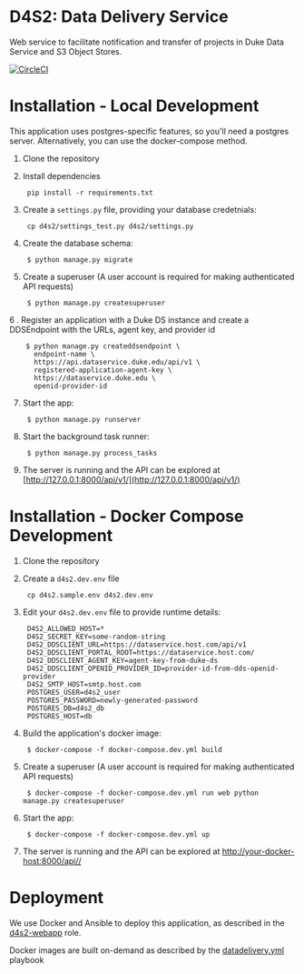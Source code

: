 D4S2: Data Delivery Service
==================================

Web service to facilitate notification and transfer of projects in Duke Data Service and S3 Object Stores.

[![CircleCI](https://circleci.com/gh/Duke-GCB/D4S2.svg?style=svg)](https://circleci.com/gh/Duke-GCB/D4S2)

Installation - Local Development
================================

This application uses postgres-specific features, so you'll need a postgres server. Alternatively, you can use the docker-compose method.

1. Clone the repository
2. Install dependencies

        pip install -r requirements.txt

3. Create a `settings.py` file, providing your database credetnials:

        cp d4s2/settings_test.py d4s2/settings.py

4. Create the database schema:

        $ python manage.py migrate

5. Create a superuser (A user account is required for making authenticated API requests)

        $ python manage.py createsuperuser

6 . Register an application with a Duke DS instance and create a DDSEndpoint with the URLs, agent key, and provider id

        $ python manage.py createddsendpoint \
          endpoint-name \
          https://api.dataservice.duke.edu/api/v1 \
          registered-application-agent-key \
          https://dataservice.duke.edu \
          openid-provider-id

7. Start the app:

        $ python manage.py runserver

8. Start the background task runner:

        $ python manage.py process_tasks

9. The server is running and the API can be explored at [http://127.0.0.1:8000/api/v1/](http://127.0.0.1:8000/api/v1/)


Installation - Docker Compose Development
=========================================

1. Clone the repository
2. Create a `d4s2.dev.env` file

        cp d4s2.sample.env d4s2.dev.env

3. Edit your `d4s2.dev.env` file to provide runtime details:

        D4S2_ALLOWED_HOST=*
        D4S2_SECRET_KEY=some-random-string
        D4S2_DDSCLIENT_URL=https://dataservice.host.com/api/v1
        D4S2_DDSCLIENT_PORTAL_ROOT=https://dataservice.host.com/
        D4S2_DDSCLIENT_AGENT_KEY=agent-key-from-duke-ds
        D4S2_DDSCLIENT_OPENID_PROVIDER_ID=provider-id-from-dds-openid-provider
        D4S2_SMTP_HOST=smtp.host.com
        POSTGRES_USER=d4s2_user
        POSTGRES_PASSWORD=newly-generated-password
        POSTGRES_DB=d4s2_db
        POSTGRES_HOST=db

4. Build the application's docker image:

        $ docker-compose -f docker-compose.dev.yml build

5. Create a superuser (A user account is required for making authenticated API requests)

        $ docker-compose -f docker-compose.dev.yml run web python manage.py createsuperuser

6. Start the app:

        $ docker-compose -f docker-compose.dev.yml up

7. The server is running and the API can be explored at  [http://your-docker-host:8000/api//](http://your-docker-host:8000/api/v1/)

Deployment
==========

We use Docker and Ansible to deploy this application, as described in the [d4s2-webapp](https://github.com/Duke-GCB/gcb-ansible-roles/tree/master/d4s2_webapp) role.

Docker images are built on-demand as described by the [datadelivery.yml](https://github.com/Duke-GCB/gcb-ansible/blob/master/datadelivery.yml) playbook
